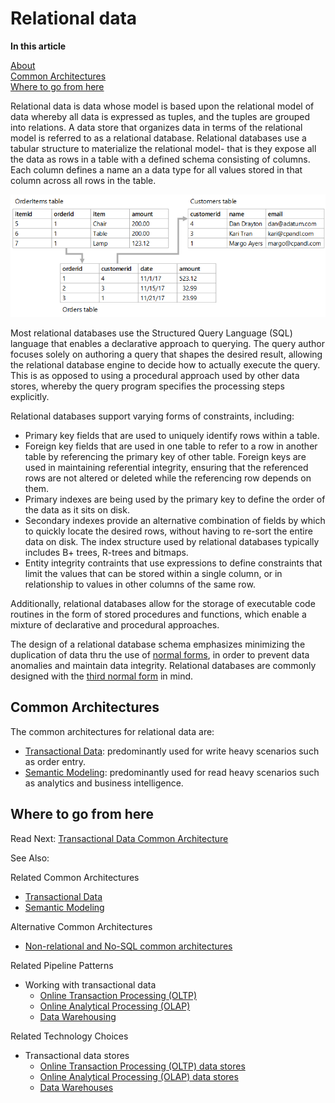 # Relational data 

**In this article**

[About]()  
[Common Architectures](#common)   
[Where to go from here](#wheretogo)  

<a name="about"></a>
Relational data is data whose model is based upon the relational model of data whereby all data is expressed as tuples, and the tuples are grouped into relations. A data store that organizes data in terms of the relational model is referred to as a relational database. Relational databases use a tabular structure to materialize the relational model- that is they expose all the data as rows in a table with a defined schema consisting of columns. Each column defines a name an a data type for all values stored in that column across all rows in the table. 

![Example showing data using a relational database](./images/example-relational.png)

Most relational databases use the Structured Query Language (SQL) language that enables a  declarative approach to querying. The query author focuses solely on authoring a query that shapes the desired result, allowing the relational database engine to decide how to actually execute the query. This is as opposed to using a procedural approach used by other data stores, whereby the query program specifies the processing steps explicitly.  

Relational databases support varying forms of constraints, including:
- Primary key fields that are used to uniquely identify rows within a table.
- Foreign key fields that are used in one table to refer to a row in another table by referencing the primary key of other table. Foreign keys are used in maintaining referential integrity, ensuring that the referenced rows are not altered or deleted while the referencing row depends on them.
- Primary indexes are being used by the primary key to define the order of the data as it sits on disk.
- Secondary indexes provide an alternative combination of fields by which to quickly locate the desired rows, without having to re-sort the entire data on disk. The index structure used by relational databases typically includes B+ trees, R-trees and bitmaps. 
- Entity integrity contraints that use expressions to define constraints that limit the values that can be stored within a single column, or in relationship to values in other columns of the same row.

Additionally, relational databases allow for the storage of executable code routines in the form of stored procedures and functions, which enable a mixture of declarative and procedural approaches. 

The design of a relational database schema emphasizes minimizing the duplication of data thru the use of [normal forms](https://en.wikipedia.org/wiki/Database_normalization#Normal_forms), in order to prevent data anomalies and maintain data integrity. Relational databases are commonly designed with the [third normal form](https://en.wikipedia.org/wiki/Third_normal_form) in mind. 

## <a name="common"></a> Common Architectures
The common architectures for relational data are:
- [Transactional Data](./transactional-data.md): predominantly used for write heavy scenarios such as order entry. 
- [Semantic Modeling](./semantic-modeling.md): predominantly used for read heavy scenarios such as analytics and business intelligence.

## <a name="wheretogo"></a>Where to go from here
Read Next: [Transactional Data Common Architecture](./transactional-data.md)

See Also:

Related Common Architectures
- [Transactional Data](./transactional-data.md)
- [Semantic Modeling](./semantic-modeling.md)

Alternative Common Architectures
- [Non-relational and No-SQL common architectures](./non-relational-data.md)

Related Pipeline Patterns
- Working with transactional data
    - [Online Transaction Processing (OLTP)](../pipeline-patterns/online-transaction-processing.md)
    - [Online Analytical Processing (OLAP)](../pipeline-patterns/online-analytical-processing.md)
    - [Data Warehousing](../pipeline-patterns/data-warehousing.md)

Related Technology Choices
- Transactional data stores
    - [Online Transaction Processing (OLTP) data stores](../technology-choices/oltp-data-stores.md)
    - [Online Analytical Processing (OLAP) data stores](../technology-choices/olap-data-stores.md)
    - [Data Warehouses](../technology-choices/data-warehouses.md)